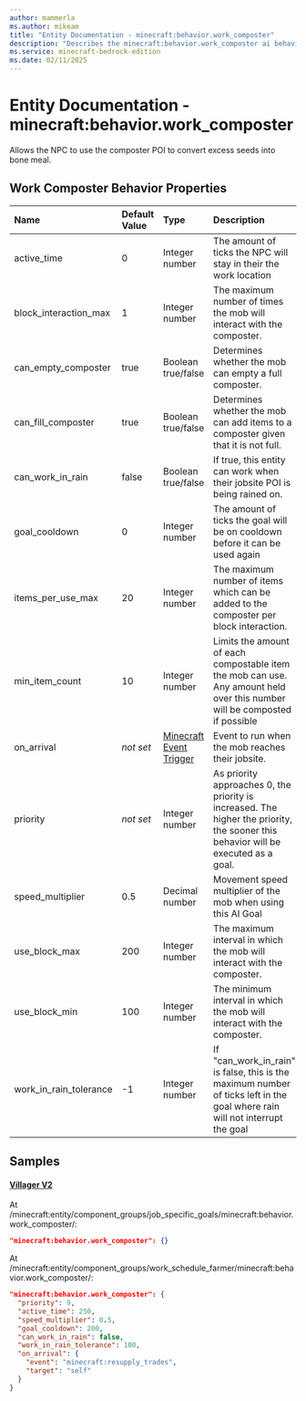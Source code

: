 ```yaml
---
author: mammerla
ms.author: mikeam
title: "Entity Documentation - minecraft:behavior.work_composter"
description: "Describes the minecraft:behavior.work_composter ai behavior component"
ms.service: minecraft-bedrock-edition
ms.date: 02/11/2025 
---
```


# Entity Documentation - minecraft:behavior.work_composter

Allows the NPC to use the composter POI to convert excess seeds into bone meal.


## Work Composter Behavior Properties

|Name       |Default Value |Type |Description |Example Values |
|:----------|:-------------|:----|:-----------|:------------- |
| active_time | 0 | Integer number | The amount of ticks the NPC will stay in their the work location | Villager V2: `250` | 
| block_interaction_max | 1 | Integer number | The maximum number of times the mob will interact with the composter. |  | 
| can_empty_composter | true | Boolean true/false | Determines whether the mob can empty a full composter. |  | 
| can_fill_composter | true | Boolean true/false | Determines whether the mob can add items to a composter given that it is not full. |  | 
| can_work_in_rain | false | Boolean true/false | If true, this entity can work when their jobsite POI is being rained on. |  | 
| goal_cooldown | 0 | Integer number | The amount of ticks the goal will be on cooldown before it can be used again | Villager V2: `200` | 
| items_per_use_max | 20 | Integer number | The maximum number of items which can be added to the composter per block interaction. |  | 
| min_item_count | 10 | Integer number | Limits the amount of each compostable item the mob can use. Any amount held over this number will be composted if possible |  | 
| on_arrival | *not set* | [Minecraft Event Trigger](../Definitions/NestedTables/triggers.md) | Event to run when the mob reaches their jobsite. | Villager V2: `{"event":"minecraft:resupply_trades","target":"self"}` | 
| priority | *not set* | Integer number | As priority approaches 0, the priority is increased. The higher the priority, the sooner this behavior will be executed as a goal. | Villager V2: `9` | 
| speed_multiplier | 0.5 | Decimal number | Movement speed multiplier of the mob when using this AI Goal | Villager V2: `0.5` | 
| use_block_max | 200 | Integer number | The maximum interval in which the mob will interact with the composter. |  | 
| use_block_min | 100 | Integer number | The minimum interval in which the mob will interact with the composter. |  | 
| work_in_rain_tolerance | -1 | Integer number | If "can_work_in_rain" is false, this is the maximum number of ticks left in the goal where rain will not interrupt the goal | Villager V2: `100` | 

## Samples

#### [Villager V2](https://github.com/Mojang/bedrock-samples/tree/preview/behavior_pack/entities/villager_v2.json)

At /minecraft:entity/component_groups/job_specific_goals/minecraft:behavior.work_composter/: 

```json
"minecraft:behavior.work_composter": {}
```

At /minecraft:entity/component_groups/work_schedule_farmer/minecraft:behavior.work_composter/: 

```json
"minecraft:behavior.work_composter": {
  "priority": 9,
  "active_time": 250,
  "speed_multiplier": 0.5,
  "goal_cooldown": 200,
  "can_work_in_rain": false,
  "work_in_rain_tolerance": 100,
  "on_arrival": {
    "event": "minecraft:resupply_trades",
    "target": "self"
  }
}
```
